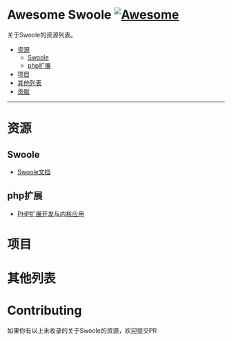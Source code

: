 # Awesome Swoole [![Awesome](https://cdn.rawgit.com/sindresorhus/awesome/d7305f38d29fed78fa85652e3a63e154dd8e8829/media/badge.svg)](https://github.com/sindresorhus/awesome)

关于Swoole的资源列表。

- [资源](#资源)
    - [Swoole](#Swoole)
    - [php扩展](#php扩展)
- [项目](#项目)
- [其他列表](#其他列表)
- [贡献](#贡献)

- - -

# 资源

## Swoole 

* [Swoole文档](https://wiki.swoole.com/)

## php扩展 

* [PHP扩展开发与内核应用](http://www.cunmou.com/phpbook/index.md)

# 项目

# 其他列表

# Contributing

如果你有以上未收录的关于Swoole的资源，欢迎提交PR
